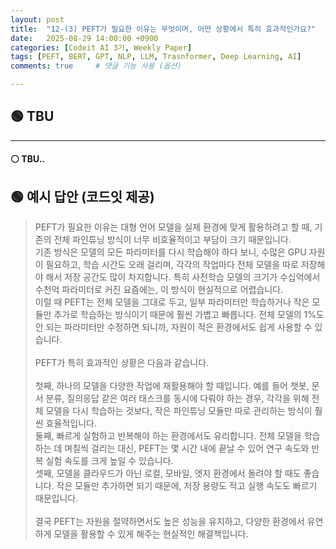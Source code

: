 ```yaml
---
layout: post
title:  "12-(3) PEFT가 필요한 이유는 무엇이며, 어떤 상황에서 특히 효과적인가요?"
date:   2025-08-29 14:00:00 +0900
categories: [Codeit AI 3기, Weekly Paper]
tags: [PEFT, BERT, GPT, NLP, LLM, Trasnformer, Deep Learning, AI]
comments: true     # 댓글 기능 사용 (옵션)

---
```



## 🟢 TBU
---
#### ⚪ TBU..

## 🟢 예시 답안 (코드잇 제공)
> PEFT가 필요한 이유는 대형 언어 모델을 실제 환경에 맞게 활용하려고 할 때, 기존의 전체 파인튜닝 방식이 너무 비효율적이고 부담이 크기 때문입니다.<br>기존 방식은 모델의 모든 파라미터를 다시 학습해야 하다 보니, 수많은 GPU 자원이 필요하고, 학습 시간도 오래 걸리며, 각각의 작업마다 전체 모델을 따로 저장해야 해서 저장 공간도 많이 차지합니다. 특히 사전학습 모델의 크기가 수십억에서 수천억 파라미터로 커진 요즘에는, 이 방식이 현실적으로 어렵습니다.<br>이럴 때 PEFT는 전체 모델을 그대로 두고, 일부 파라미터만 학습하거나 작은 모듈만 추가로 학습하는 방식이기 때문에 훨씬 가볍고 빠릅니다. 전체 모델의 1%도 안 되는 파라미터만 수정하면 되니까, 자원이 적은 환경에서도 쉽게 사용할 수 있습니다.<br><br>PEFT가 특히 효과적인 상황은 다음과 같습니다.<br><br>첫째, 하나의 모델을 다양한 작업에 재활용해야 할 때입니다. 예를 들어 챗봇, 문서 분류, 질의응답 같은 여러 태스크를 동시에 다뤄야 하는 경우, 각각을 위해 전체 모델을 다시 학습하는 것보다, 작은 파인튜닝 모듈만 따로 관리하는 방식이 훨씬 효율적입니다.<br>둘째, 빠르게 실험하고 반복해야 하는 환경에서도 유리합니다. 전체 모델을 학습하는 데 며칠씩 걸리는 대신, PEFT는 몇 시간 내에 끝날 수 있어 연구 속도와 반복 실험 속도를 크게 높일 수 있습니다.<br>셋째, 모델을 클라우드가 아닌 로컬, 모바일, 엣지 환경에서 돌려야 할 때도 좋습니다. 작은 모듈만 추가하면 되기 때문에, 저장 용량도 적고 실행 속도도 빠르기 때문입니다.<br><br>결국 PEFT는 자원을 절약하면서도 높은 성능을 유지하고, 다양한 환경에서 유연하게 모델을 활용할 수 있게 해주는 현실적인 해결책입니다.